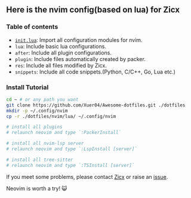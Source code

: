 ## Here is the nvim config(based on lua) for Zicx

### Table of contents

- [`init.lua`](./init.lua): Import all configuration modules for nvim.
- `lua`: Include basic lua configurations.
- `after`: Include all plugin configurations.
- `plugin`: Include files automatically created by packer.
- `res`: Include all files modified by Zicx.
- `snippets`: Include all code snippets.(Python, C/C++, Go, Lua etc.)

### Install Tutorial

```bash
cd ~ # or any path you want
git clone https://github.com/Xuer04/Awesome-dotfiles.git ./dotfiles
mkdir -p ~/.config/nvim
cp -r ./dotfiles/nvim/lua/ ~/.config/nvim

# install all plugins
# relaunch neovim and type `:PackerInstall`

# install all nvim-lsp server
# relaunch neovim and type `:LspInstall [server]`

# install all tree-sitter
# relaunch neovim and type `:TSInstall [server]`
```

If you meet some problems, please contact [Zicx](https://github.com/Xuer04) or raise an [issue](https://github.com/Xuer04/Awesome-dotfiles/issues).

Neovim is worth a try! 😺
